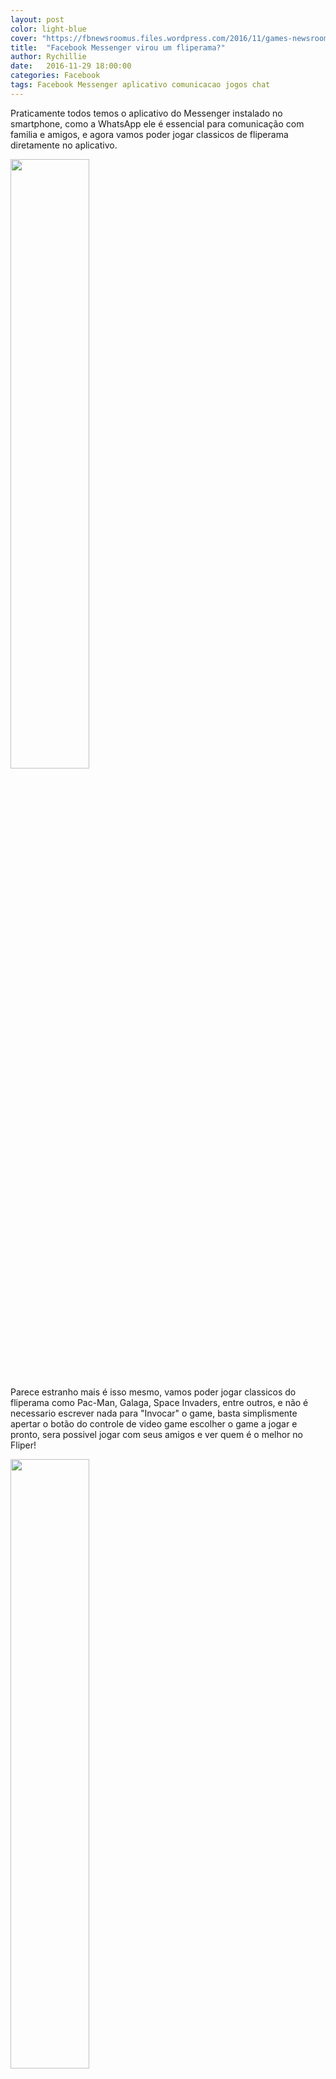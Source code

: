 ```yaml
---
layout: post
color: light-blue
cover: "https://fbnewsroomus.files.wordpress.com/2016/11/games-newsroomcover.png?w=960"
title:  "Facebook Messenger virou um fliperama?"
author: Rychillie
date:   2016-11-29 18:00:00
categories: Facebook
tags: Facebook Messenger aplicativo comunicacao jogos chat
---
```

Praticamente todos temos o aplicativo do Messenger instalado no smartphone, como a WhatsApp ele é essencial para comunicação com familia e amigos, e agora vamos poder jogar classicos de fliperama diretamente no aplicativo.

<img src="https://fbnewsroomus.files.wordpress.com/2016/11/newsroom-games.png?w=960&h=598" align="middle" width="50%">

Parece estranho mais é isso mesmo, vamos poder jogar classicos do fliperama como Pac-Man, Galaga, Space Invaders, entre outros, e não é necessario escrever nada para "Invocar" o game, basta simplismente apertar o botão do controle de video game escolher o game a jogar e pronto, sera possivel jogar com seus amigos e ver quem é o melhor no Fliper!

<img src="https://fbnewsroomus.files.wordpress.com/2016/11/games-titles-2.png?w=960&h=720" align="middle" width="50%">

Está atualização faz parte de uma série de atualizações que o Facebook vem trazendo para seu mensageiro afim de transformar seu aplicativo de mensagens em algo amais do que um mensageiro, e sim uma "Central de Interassão" no qual alem de conversar agora poderemos jogar com nossos amigos.

Fonte: <a href="http://newsroom.fb.com/news/2016/11/game-on-you-can-now-play-games-on-messenger/">Facebook</a>

<script async src="//pagead2.googlesyndication.com/pagead/js/adsbygoogle.js"></script>
<!-- Final_texto_okgnow -->
<ins class="adsbygoogle"
     style="display:block"
     data-ad-client="ca-pub-7837358846130941"
     data-ad-slot="9265933715"
     data-ad-format="auto"></ins>
<script>
(adsbygoogle = window.adsbygoogle || []).push({});
</script>
